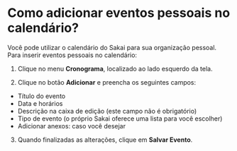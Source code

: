 # Como adicionar eventos pessoais no calendário?

Você pode utilizar o calendário do Sakai para sua organização pessoal. Para inserir eventos pessoais no calendário:

1. Clique no menu **Cronograma**, localizado ao lado esquerdo da tela.

2. Clique no botão **Adicionar** e preencha os seguintes campos:
 * Título do evento
 * Data e horários
 * Descrição na caixa de edição (este campo não é obrigatório)
 * Tipo de evento (o próprio Sakai oferece uma lista para você escolher)
 * Adicionar anexos: caso você desejar

3. Quando finalizadas as alterações, clique em **Salvar Evento**.

 

